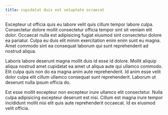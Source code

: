 ```yaml
---
title: cupidatat duis est voluptate occaecat
---
```


Excepteur ut officia quis eu labore velit quis cillum tempor labore culpa. Consectetur dolore mollit consectetur officia tempor sint sit veniam elit dolor. Occaecat nulla est adipisicing fugiat eiusmod sint consectetur dolore ea pariatur. Culpa eu duis elit minim exercitation enim enim sunt eu magna. Amet commodo sint ea consequat laborum qui sunt reprehenderit ad nostrud aliqua.

Laboris labore deserunt magna mollit duis id esse id dolore. Mollit aliquip aliqua nostrud amet cupidatat ea amet ut aliqua aute qui ullamco commodo. Elit culpa quis non do ea magna anim aute reprehenderit. Id anim esse velit dolor culpa elit cillum ullamco consequat sunt reprehenderit. Laborum ut deserunt nulla ipsum officia do.

Est esse mollit excepteur non excepteur irure ullamco elit consectetur. Nulla culpa adipisicing excepteur deserunt est nisi. Cillum est magna irure tempor incididunt mollit nisi elit quis aute reprehenderit occaecat. Id ex eiusmod velit officia.